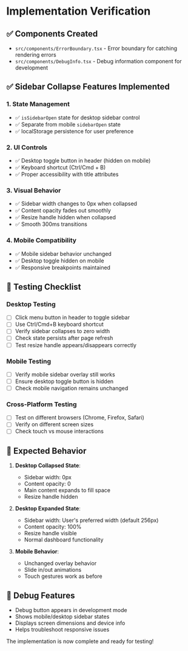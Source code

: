 # Implementation Verification

## ✅ Components Created
- `src/components/ErrorBoundary.tsx` - Error boundary for catching rendering errors
- `src/components/DebugInfo.tsx` - Debug information component for development

## ✅ Sidebar Collapse Features Implemented

### 1. State Management
- ✅ `isSidebarOpen` state for desktop sidebar control
- ✅ Separate from mobile `sidebarOpen` state
- ✅ localStorage persistence for user preference

### 2. UI Controls
- ✅ Desktop toggle button in header (hidden on mobile)
- ✅ Keyboard shortcut (Ctrl/Cmd + B)
- ✅ Proper accessibility with title attributes

### 3. Visual Behavior
- ✅ Sidebar width changes to 0px when collapsed
- ✅ Content opacity fades out smoothly
- ✅ Resize handle hidden when collapsed
- ✅ Smooth 300ms transitions

### 4. Mobile Compatibility
- ✅ Mobile sidebar behavior unchanged
- ✅ Desktop toggle hidden on mobile
- ✅ Responsive breakpoints maintained

## 🧪 Testing Checklist

### Desktop Testing
- [ ] Click menu button in header to toggle sidebar
- [ ] Use Ctrl/Cmd+B keyboard shortcut
- [ ] Verify sidebar collapses to zero width
- [ ] Check state persists after page refresh
- [ ] Test resize handle appears/disappears correctly

### Mobile Testing
- [ ] Verify mobile sidebar overlay still works
- [ ] Ensure desktop toggle button is hidden
- [ ] Check mobile navigation remains unchanged

### Cross-Platform Testing
- [ ] Test on different browsers (Chrome, Firefox, Safari)
- [ ] Verify on different screen sizes
- [ ] Check touch vs mouse interactions

## 🎯 Expected Behavior

1. **Desktop Collapsed State**:
   - Sidebar width: 0px
   - Content opacity: 0
   - Main content expands to fill space
   - Resize handle hidden

2. **Desktop Expanded State**:
   - Sidebar width: User's preferred width (default 256px)
   - Content opacity: 100%
   - Resize handle visible
   - Normal dashboard functionality

3. **Mobile Behavior**:
   - Unchanged overlay behavior
   - Slide in/out animations
   - Touch gestures work as before

## 🔧 Debug Features

- Debug button appears in development mode
- Shows mobile/desktop sidebar states
- Displays screen dimensions and device info
- Helps troubleshoot responsive issues

The implementation is now complete and ready for testing!